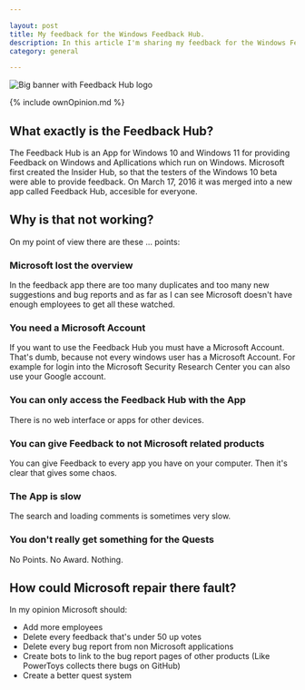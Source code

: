 ```yaml
---

layout: post  
title: My feedback for the Windows Feedback Hub.
description: In this article I'm sharing my feedback for the Windows Feedback Hub.
category: general

---
```


![Big banner with Feedback Hub logo](https://user-images.githubusercontent.com/58633848/124374821-948acd00-dc9e-11eb-8853-d9cc2f106575.png)

{% include ownOpinion.md %}

## What exactly is the Feedback Hub?

The Feedback Hub is an App for Windows 10 and Windows 11 for providing Feedback on Windows and Apllications which run on Windows. Microsoft first created the Insider Hub, so that the testers of the Windows 10 beta were able to provide feedback. On March 17, 2016 it was merged into a new app called Feedback Hub, accesible for everyone.

## Why is that not working?

On my point of view there are these ... points:

### Microsoft lost the overview

In the feedback app there are too many duplicates and too many new suggestions and bug reports and as far as I can see Microsoft doesn't have enough employees to get all these watched.

### You need a Microsoft Account

If you want to use the Feedback Hub you must have a Microsoft Account. That's dumb, because not every windows user has a Microsoft Account. For example for login into the Microsoft Security Research Center you can also use your Google account.

### You can only access the Feedback Hub with the App

There is no web interface or apps for other devices.

### You can give Feedback to not Microsoft related products

You can give Feedback to every app you have on your computer. Then it's clear that gives some chaos.

### The App is slow

The search and loading comments is sometimes very slow. 

### You don't really get something for the Quests

No Points. No Award. Nothing.

## How could Microsoft repair there fault?

In my opinion Microsoft should:

*   Add more employees
*   Delete every feedback that's under 50 up votes
*   Delete every bug report from non Microsoft applications
*   Create bots to link to the bug report pages of other products (Like PowerToys collects there bugs on GitHub)
*   Create a better quest system
